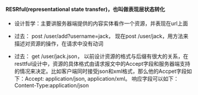 #### RESRful(representational state transfer)，也叫做表现层状态转化

- 设计哲学：主要讲服务器端提供的内容实体看作一个资源，并表现在url上面

- 过去： post    /user/add?username=jack， 现在post   /user/jack，用方法来描述对资源的操作，在请求中没有动词

- 过去： get /user/jack.json， 以前设计资源的格式与后缀有很大的关系，在resttful设计中，资源的具体格式由请求报文中的Accept字段和服务器端支持的情况来决定。比如客户端同时接受json和xml格式，那么他的Accpet字段如下：Accept: application/json, application/xml。 响应字段可以如下：Content-Type:application/json

  

  

  

  ##### 

  

  

  


